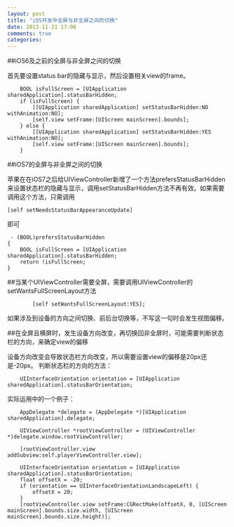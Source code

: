 ```yaml
---
layout: post
title: "iOS开发中全屏与非全屏之间的切换"
date: 2013-11-21 17:06
comments: true
categories: 
---
```




##iOS6及之前的全屏与非全屏之间的切换

首先要设置status bar的隐藏与显示，然后设置相关view的frame。<!--more-->

```
    BOOL isFullScreen = [UIApplication sharedApplication].statusBarHidden;
    if (isFullScreen) {
        [[UIApplication sharedApplication] setStatusBarHidden:NO withAnimation:NO];
        [self.view setFrame:[UIScreen mainScreen].bounds];
    } else {
        [[UIApplication sharedApplication] setStatusBarHidden:YES withAnimation:NO];
        [self.view setFrame:[UIScreen mainScreen].bounds];
    }
```

##iOS7的全屏与非全屏之间的切换

苹果在在iOS7之后给UIViewController新增了一个方法prefersStatusBarHidden来设置状态栏的隐藏与显示，调用setStatusBarHidden方法不再有效。如果需要调用这个方法，只需调用

```
[self setNeedsStatusBarAppearanceUpdate]
```

即可

```
 - (BOOL)prefersStatusBarHidden
{
    BOOL isFullScreen = [UIApplication sharedApplication].statusBarHidden;
    return !isFullScreen;
}
```

##当某个UIViewController需要全屏，需要调用UIViewController的setWantsFullScreenLayout方法

```
        [self setWantsFullScreenLayout:YES];

```

如果涉及到设备的方向之间切换、前后台切换等，不写这一句时会发生视图偏移。

##在全屏且横屏时，发生设备方向改变，再切换回非全屏时，可能需要判断状态栏的方向，来确定view的偏移

设备方向改变会导致状态栏方向改变，所以需要设置view的偏移是20px还是-20px。
判断状态栏的方向的方法：

```
	UIInterfaceOrientation orientation = [UIApplication sharedApplication].statusBarOrientation;
```

实际运用中的一个例子：

```
	AppDelegate *delegate = (AppDelegate *)[UIApplication sharedApplication].delegate;
    
    UIViewController *rootViewController = (UIViewController *)delegate.window.rootViewController;
    
    [rootViewController.view addSubview:self.playerViewController.view];
    
    UIInterfaceOrientation orientation = [UIApplication sharedApplication].statusBarOrientation;
    float offsetX = -20;
    if (orientation == UIInterfaceOrientationLandscapeLeft) {
        offsetX = 20;
    }
    [rootViewController.view setFrame:CGRectMake(offsetX, 0, [UIScreen mainScreen].bounds.size.width, [UIScreen mainScreen].bounds.size.height)];
    

```